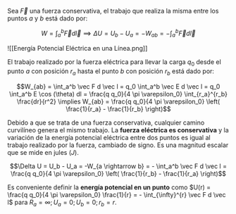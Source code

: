 Sea $\vec F$ una fuerza conservativa, el trabajo que realiza la misma entre los puntos $a$ y $b$ está dado por:

$$W = \int_a^b \vec F d \vec l \implies \Delta U = U_b - U_a = - W_{ab} = - \int_a^b \vec F d \vec l$$

![[Energía Potencial Eléctrica en una Línea.png]]

El trabajo realizado por la fuerza eléctrica para llevar la carga $q_0$ desde el punto $a$ con posición $r_a$ hasta el punto $b$ con posición $r_b$ está dado por:

$$W_{ab} = \int_a^b \vec F d \vec l = q_0 \int_a^b \vec E d \vec l = q_0 \int_a^b E \cos (\theta) dl = \frac{q q_0}{4 \pi \varepsilon_0} \int_{r_a}^{r_b} \frac{dr}{r^2} \implies W_{ab} = \frac{q q_0}{4 \pi \varepsilon_0} \left( \frac{1}{r_a} - \frac{1}{r_b} \right)$$

Debido a que se trata de una fuerza conservativa, cualquier camino curvilíneo genera el mismo trabajo. La **fuerza eléctrica es conservativa** y la variación de la energía potencial eléctrica entre dos puntos es igual al trabajo realizado por la fuerza, cambiado de signo. Es una magnitud escalar que se mide en jules ($J$).

$$\Delta U = U_b - U_a = -W_{a \rightarrow b} = - \int_a^b \vec F d \vec l = \frac{q q_0}{4 \pi \varepsilon_0} \left( \frac{1}{r_b} - \frac{1}{r_a} \right)$$

Es conveniente definir la **energía potencial en un punto** como $U(r) = \frac{q q_0}{4 \pi \varepsilon_0} \frac{1}{r} = - \int_{\infty}^{r} \vec F d \vec l$ para $R_a = \infty; U_a = 0; U_b = 0; r_b = r$.
